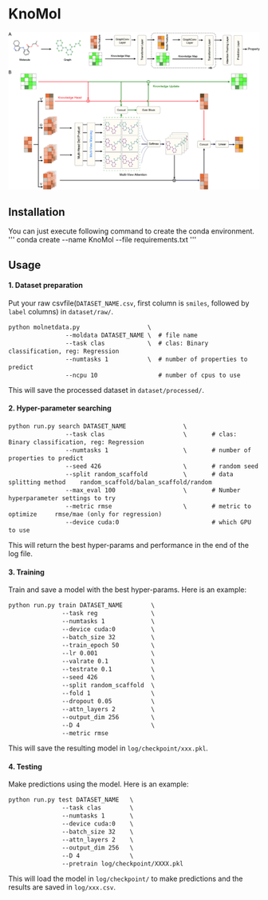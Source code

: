 # KnoMol

![](img/Framework.jpg)



## Installation
You can just execute following command to create the conda environment.
'''
conda create --name KnoMol --file requirements.txt
'''

## Usage

#### 1. Dataset preparation
Put your raw csvfile(`DATASET_NAME.csv`, first column is `smiles`, followed by `label` columns) in `dataset/raw/`.
```
python molnetdata.py                   \
                --moldata DATASET_NAME \  # file name
                --task clas            \  # clas: Binary classification, reg: Regression
                --numtasks 1           \  # number of properties to predict
                --ncpu 10                 # number of cpus to use
```
This will save the processed dataset in `dataset/processed/`.

#### 2. Hyper-parameter searching
```
python run.py search DATASET_NAME                \
                --task clas                      \       # clas: Binary classification, reg: Regression
                --numtasks 1                     \       # number of properties to predict
                --seed 426                       \       # random seed
                --split random_scaffold          \       # data splitting method    random_scaffold/balan_scaffold/random
                --max_eval 100                   \       # Number hyperparameter settings to try
                --metric rmse                    \       # metric to optimize     rmse/mae (only for regression)
                --device cuda:0                          # which GPU to use
```
This will return the best hyper-params and performance in the end of the log file.

#### 3. Training
Train and save a model with the best hyper-params. Here is an example:
```
python run.py train DATASET_NAME        \
               --task reg               \
               --numtasks 1             \
               --device cuda:0          \
               --batch_size 32          \
               --train_epoch 50         \
               --lr 0.001               \
               --valrate 0.1            \
               --testrate 0.1           \
               --seed 426               \
               --split random_scaffold  \
               --fold 1                 \
               --dropout 0.05           \
               --attn_layers 2          \
               --output_dim 256         \
               --D 4                    \
               --metric rmse
```
This will save the resulting model in `log/checkpoint/xxx.pkl`.

#### 4. Testing
Make predictions using the model. Here is an example:
```
python run.py test DATASET_NAME   \
               --task clas        \
               --numtasks 1       \
               --device cuda:0    \
               --batch_size 32    \
               --attn_layers 2    \
               --output_dim 256   \
               --D 4              \
               --pretrain log/checkpoint/XXXX.pkl
```
This will load the model in `log/checkpoint/` to make predictions and the results are saved in `log/xxx.csv`.

